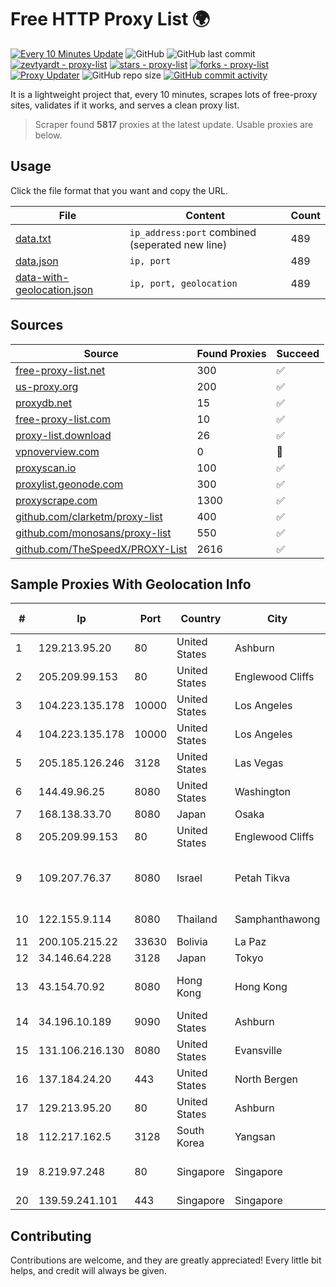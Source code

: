 
# Free HTTP Proxy List 🌍

[![Every 10 Minutes Update](https://github.com/mertguvencli/http-proxy-list/actions/workflows/main.yml/badge.svg?branch=main)](https://github.com/mertguvencli/http-proxy-list/actions/workflows/main.yml)
![GitHub](https://img.shields.io/github/license/mertguvencli/http-proxy-list)
![GitHub last commit](https://img.shields.io/github/last-commit/mertguvencli/http-proxy-list)
[![zevtyardt - proxy-list](https://img.shields.io/static/v1?label=zevtyardt&message=proxy-list&color=blue&logo=github)](https://github.com/zevtyardt/proxy-list "Go to GitHub repo")
[![stars - proxy-list](https://img.shields.io/github/stars/zevtyardt/proxy-list?style=social)](https://github.com/zevtyardt/proxy-list)
[![forks - proxy-list](https://img.shields.io/github/forks/zevtyardt/proxy-list?style=social)](https://github.com/zevtyardt/proxy-list)
[![Proxy Updater](https://github.com/zevtyardt/proxy-list/workflows/Proxy%20Updater/badge.svg)](https://github.com/zevtyardt/proxy-list/actions?query=workflow:"Proxy+Updater")
![GitHub repo size](https://img.shields.io/github/repo-size/zevtyardt/proxy-list)
[![GitHub commit activity](https://img.shields.io/github/commit-activity/m/zevtyardt/proxy-list?logo=commits)](https://github.com/zevtyardt/proxy-list/commits/main)

It is a lightweight project that, every 10 minutes, scrapes lots of free-proxy sites, validates if it works, and serves a clean proxy list.

> Scraper found **5817** proxies at the latest update. Usable proxies are below.

## Usage

Click the file format that you want and copy the URL.

|File|Content|Count|
|----|-------|-----|
|[data.txt](https://raw.githubusercontent.com/mertguvencli/http-proxy-list/main/proxy-list/data.txt)|`ip_address:port` combined (seperated new line)|489|
|[data.json](https://raw.githubusercontent.com/mertguvencli/http-proxy-list/main/proxy-list/data.json)|`ip, port`|489|
|[data-with-geolocation.json](https://raw.githubusercontent.com/mertguvencli/http-proxy-list/main/proxy-list/data-with-geolocation.json)|`ip, port, geolocation`|489|

## Sources

|Source|Found Proxies|Succeed|
|------|-------------|-------|
|[free-proxy-list.net](https://free-proxy-list.net)|300|✅|
|[us-proxy.org](https://www.us-proxy.org)|200|✅|
|[proxydb.net](http://proxydb.net)|15|✅|
|[free-proxy-list.com](https://free-proxy-list.com/?page=&port=&type%5B%5D=http&type%5B%5D=https&up_time=0&search=Search)|10|✅|
|[proxy-list.download](https://www.proxy-list.download/HTTP)|26|✅|
|[vpnoverview.com](https://vpnoverview.com/privacy/anonymous-browsing/free-proxy-servers)|0|🚫|
|[proxyscan.io](https://www.proxyscan.io)|100|✅|
|[proxylist.geonode.com](https://proxylist.geonode.com/api/proxy-list?limit=300&page=1&sort_by=lastChecked&sort_type=desc&protocols=http,https)|300|✅|
|[proxyscrape.com](https://api.proxyscrape.com/v2/?request=displayproxies&protocol=http&timeout=10000&country=all&ssl=all&anonymity=all)|1300|✅|
|[github.com/clarketm/proxy-list](https://raw.githubusercontent.com/clarketm/proxy-list/master/proxy-list-raw.txt)|400|✅|
|[github.com/monosans/proxy-list](https://raw.githubusercontent.com/monosans/proxy-list/main/proxies/http.txt)|550|✅|
|[github.com/TheSpeedX/PROXY-List](https://raw.githubusercontent.com/TheSpeedX/PROXY-List/master/http.txt)|2616|✅|


## Sample Proxies With Geolocation Info

|#|Ip|Port|Country|City|Internet Service Provider|
|-|--|----|-------|----|-------------------------|
|1|129.213.95.20|80|United States|Ashburn|Oracle Corporation|
|2|205.209.99.153|80|United States|Englewood Cliffs|Interserver, Inc|
|3|104.223.135.178|10000|United States|Los Angeles|LayerHost|
|4|104.223.135.178|10000|United States|Los Angeles|LayerHost|
|5|205.185.126.246|3128|United States|Las Vegas|FranTech Solutions|
|6|144.49.96.25|8080|United States|Washington|Google LLC|
|7|168.138.33.70|8080|Japan|Osaka|Oracle Corporation|
|8|205.209.99.153|80|United States|Englewood Cliffs|Interserver, Inc|
|9|109.207.76.37|8080|Israel|Petah Tikva|O.M.C. COMPUTERS & COMMUNICATIONS LTD|
|10|122.155.9.114|8080|Thailand|Samphanthawong|CAT Telecom Public Company Limited|
|11|200.105.215.22|33630|Bolivia|La Paz|AXS Bolivia S. A.|
|12|34.146.64.228|3128|Japan|Tokyo|Google LLC|
|13|43.154.70.92|8080|Hong Kong|Hong Kong|Shenzhen Tencent Computer Systems Company Limited|
|14|34.196.10.189|9090|United States|Ashburn|Amazon.com, Inc.|
|15|131.106.216.130|8080|United States|Evansville|RCN|
|16|137.184.24.20|443|United States|North Bergen|DigitalOcean, LLC|
|17|129.213.95.20|80|United States|Ashburn|Oracle Corporation|
|18|112.217.162.5|3128|South Korea|Yangsan|LG DACOM Corporation|
|19|8.219.97.248|80|Singapore|Singapore|Alibaba (US) Technology Co., Ltd.|
|20|139.59.241.101|443|Singapore|Singapore|DigitalOcean, LLC|



## Contributing

Contributions are welcome, and they are greatly appreciated! Every
little bit helps, and credit will always be given.

